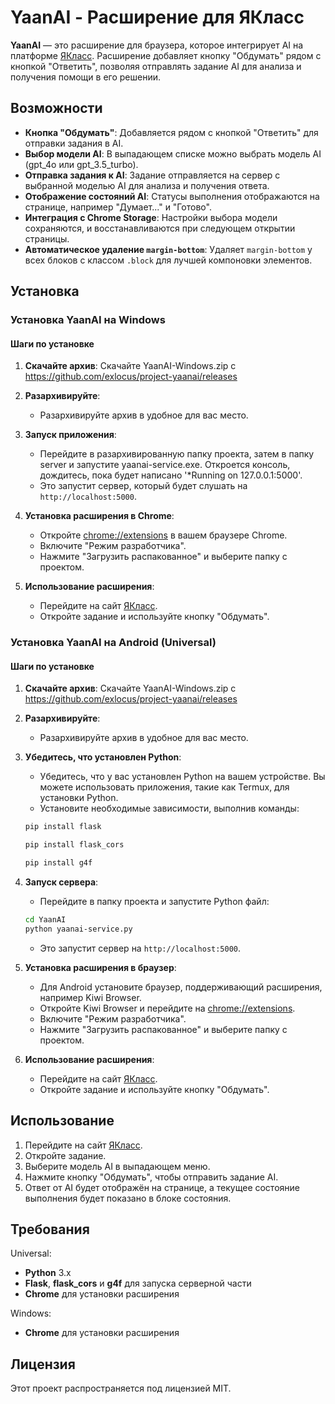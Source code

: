 # YaanAI - Расширение для ЯКласс

**YaanAI** — это расширение для браузера, которое интегрирует AI на платформе [ЯКласс](https://www.yaklass.ru). Расширение добавляет кнопку "Обдумать" рядом с кнопкой "Ответить", позволяя отправлять задание AI для анализа и получения помощи в его решении.

## Возможности

- **Кнопка "Обдумать"**: Добавляется рядом с кнопкой "Ответить" для отправки задания в AI.
- **Выбор модели AI**: В выпадающем списке можно выбрать модель AI (gpt_4o или gpt_3.5_turbo).
- **Отправка задания к AI**: Задание отправляется на сервер с выбранной моделью AI для анализа и получения ответа.
- **Отображение состояний AI**: Статусы выполнения отображаются на странице, например "Думает..." и "Готово".
- **Интеграция с Chrome Storage**: Настройки выбора модели сохраняются, и восстанавливаются при следующем открытии страницы.
- **Автоматическое удаление `margin-bottom`**: Удаляет `margin-bottom` у всех блоков с классом `.block` для лучшей компоновки элементов.

## Установка

### Установка YaanAI на Windows

#### Шаги по установке

1. **Скачайте архив**:
   Скачайте YaanAI-Windows.zip с https://github.com/exlocus/project-yaanai/releases

2. **Разархивируйте**:
   - Разархивируйте архив в удобное для вас место.

3. **Запуск приложения**:
   - Перейдите в разархивированную папку проекта, затем в папку server и запустите yaanai-service.exe. Откроется консоль, дождитесь, пока будет написано '*Running on 127.0.0.1:5000'.
   - Это запустит сервер, который будет слушать на `http://localhost:5000`.

4. **Установка расширения в Chrome**:
   - Откройте [chrome://extensions](chrome://extensions) в вашем браузере Chrome.
   - Включите "Режим разработчика".
   - Нажмите "Загрузить распакованное" и выберите папку с проектом.

5. **Использование расширения**:
   - Перейдите на сайт [ЯКласс](https://www.yaklass.ru).
   - Откройте задание и используйте кнопку "Обдумать".

### Установка YaanAI на Android (Universal)

#### Шаги по установке

1. **Скачайте архив**:
   Скачайте YaanAI-Windows.zip с https://github.com/exlocus/project-yaanai/releases

2. **Разархивируйте**:
   - Разархивируйте архив в удобное для вас место.

2. **Убедитесь, что установлен Python**:
   - Убедитесь, что у вас установлен Python на вашем устройстве. Вы можете использовать приложения, такие как Termux, для установки Python.
   - Установите необходимые зависимости, выполнив команды:
   ```bash
   pip install flask
   ```
   ```bash
   pip install flask_cors
   ```
   ```bash
   pip install g4f
   ```

3. **Запуск сервера**:
   - Перейдите в папку проекта и запустите Python файл:
   ```bash
   cd YaanAI
   python yaanai-service.py
   ```
   - Это запустит сервер на `http://localhost:5000`.

4. **Установка расширения в браузер**:
   - Для Android установите браузер, поддерживающий расширения, например Kiwi Browser.
   - Откройте Kiwi Browser и перейдите на [chrome://extensions](chrome://extensions).
   - Включите "Режим разработчика".
   - Нажмите "Загрузить распакованное" и выберите папку с проектом.

5. **Использование расширения**:
   - Перейдите на сайт [ЯКласс](https://www.yaklass.ru).
   - Откройте задание и используйте кнопку "Обдумать".

## Использование

1. Перейдите на сайт [ЯКласс](https://www.yaklass.ru).
2. Откройте задание.
3. Выберите модель AI в выпадающем меню.
4. Нажмите кнопку "Обдумать", чтобы отправить задание AI.
5. Ответ от AI будет отображён на странице, а текущее состояние выполнения будет показано в блоке состояния.


## Требования

Universal:
- **Python** 3.x
- **Flask**, **flask_cors** и **g4f** для запуска серверной части
- **Chrome** для установки расширения

Windows:
- **Chrome** для установки расширения

## Лицензия

Этот проект распространяется под лицензией MIT.
